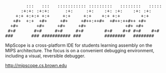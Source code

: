 <pre>
        :::   :::   ::::::::::: :::::::::   ::::::::   ::::::::   ::::::::  :::::::::  :::::::::: 
      :+:+: :+:+:      :+:     :+:    :+: :+:    :+: :+:    :+: :+:    :+: :+:    :+: :+:         
    +:+ +:+:+ +:+     +:+     +:+    +:+ +:+        +:+        +:+    +:+ +:+    +:+ +:+          
   +#+  +:+  +#+     +#+     +#++:++#+  +#++:++#++ +#+        +#+    +:+ +#++:++#+  +#++:++#      
  +#+       +#+     +#+     +#+               +#+ +#+        +#+    +#+ +#+        +#+            
 #+#       #+#     #+#     #+#        #+#    #+# #+#    #+# #+#    #+# #+#        #+#             
###       ### ########### ###         ########   ########   ########  ###        ##########       
</pre>

MipScope is a cross-platform IDE for students learning assembly on the MIPS architecture. The focus is on a convenient debugging environment, including a visual, reversible debugger.

http://mipscope.cs.brown.edu

